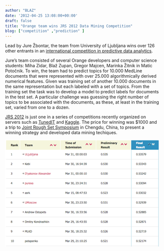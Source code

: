 ```yaml
---
author: "BLAZ"
date: '2012-04-25 13:08:00+00:00'
draft: false
title: "Orange team wins JRS 2012 Data Mining Competition"
blog: ["competition" ,"prediction" ]
---
```


Lead by Jure Žbontar, the team from University of Ljubljana wins over 126 other entrants in an [international competition in predictive data analytics](http://tunedit.org/challenge/JRS12Contest?m=summary).

Jure’s team consisted of several Orange developers and computer science students: Miha Zidar, Blaž Zupan, Gregor Majcen, Marinka Žitnik in Matic Potočnik. To win, the team had to predict topics for 10.000 MedLine documents that were represented with over 25.000 algorithmically derived numerical features. Given was training set of another 10.000 documents in the same representation but each labeled with a set of topics. From the training set the task was to develop a model to predict labels for documents in the test set. A particular challenge was guessing the right number of topics to be associated with the documents, as these, at least in the training set, varied from one to a dozen.

[JRS 2012](http://tunedit.org/challenge/JRS12Contest) is just one in a series of competitions recently organized on servers such as [TunedIT](http://tunedit.org/) and [Kaggle](http://www.kaggle.com/). The price for winning was $1000 and a trip to [Joint Rough Set Symposium](http://sist.swjtu.edu.cn/JRS2012/) in Chengdu, China, to present a winning strategy and developed data mining techiques.

![](2012-jrs-leaderboard-final.png__600x415_q95_crop_upscale.png)

